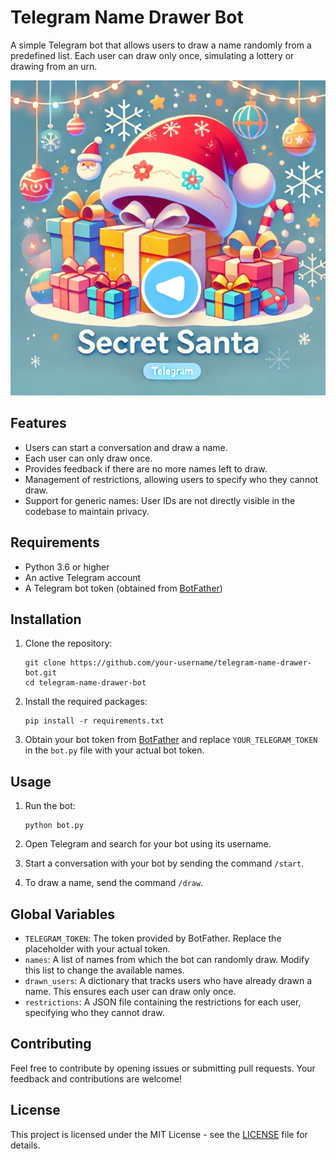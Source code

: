 Telegram Name Drawer Bot
========================

A simple Telegram bot that allows users to draw a name randomly from a predefined list. Each user can draw only once, simulating a lottery or drawing from an urn.

![wallPaper](https://github.com/SimoneMoreWare/telegram-name-drawer-bot/blob/main/wallpaper.jpg)

Features
--------

*   Users can start a conversation and draw a name.
*   Each user can only draw once.
*   Provides feedback if there are no more names left to draw.
*   Management of restrictions, allowing users to specify who they cannot draw.
*   Support for generic names: User IDs are not directly visible in the codebase to maintain privacy.

Requirements
------------

*   Python 3.6 or higher
*   An active Telegram account
*   A Telegram bot token (obtained from [BotFather](https://core.telegram.org/bots#botfather))

Installation
------------

1.  Clone the repository:
    
        git clone https://github.com/your-username/telegram-name-drawer-bot.git
        cd telegram-name-drawer-bot
    
2.  Install the required packages:
    
        pip install -r requirements.txt
    
3.  Obtain your bot token from [BotFather](https://core.telegram.org/bots#botfather) and replace `YOUR_TELEGRAM_TOKEN` in the `bot.py` file with your actual bot token.

Usage
-----

1.  Run the bot:
    
        python bot.py
    
2.  Open Telegram and search for your bot using its username.
3.  Start a conversation with your bot by sending the command `/start`.
4.  To draw a name, send the command `/draw`.

Global Variables
----------------

*   `TELEGRAM_TOKEN`: The token provided by BotFather. Replace the placeholder with your actual token.
*   `names`: A list of names from which the bot can randomly draw. Modify this list to change the available names.
*   `drawn_users`: A dictionary that tracks users who have already drawn a name. This ensures each user can draw only once.
*   `restrictions`: A JSON file containing the restrictions for each user, specifying who they cannot draw.

Contributing
------------

Feel free to contribute by opening issues or submitting pull requests. Your feedback and contributions are welcome!

License
-------

This project is licensed under the MIT License - see the [LICENSE](LICENSE) file for details.
